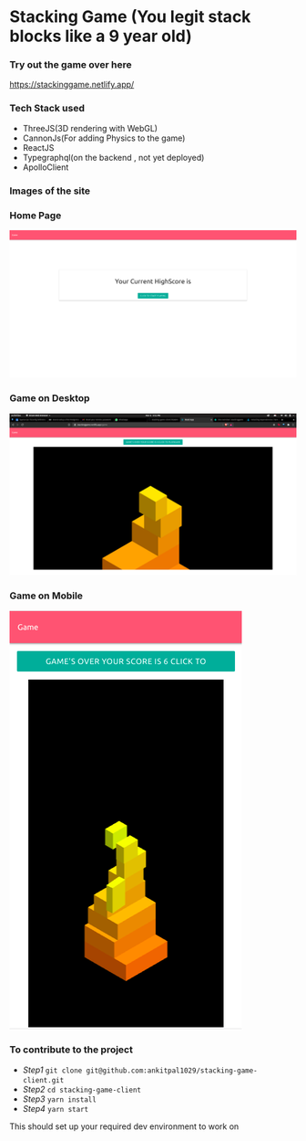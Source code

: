 # Stacking Game (You legit stack blocks like a 9 year old)

### Try out the game over here
https://stackinggame.netlify.app/

### Tech Stack used
* ThreeJS(3D rendering with WebGL)
* CannonJs(For adding Physics to the game)
* ReactJS
* Typegraphql(on the backend , not yet deployed)
* ApolloClient

### Images of the site

###           Home Page
![Alt text](./README/home.png)
###           Game on Desktop
![Alt text](./README/gameDestop.png)
### Game on Mobile
![Alt text](./README/gameMobile.png)



### To contribute to the project 

* *Step1* `git clone git@github.com:ankitpal1029/stacking-game-client.git`
* *Step2* `cd stacking-game-client`
* *Step3* `yarn install`
* *Step4* `yarn start`

This should set up your required dev environment to work on
